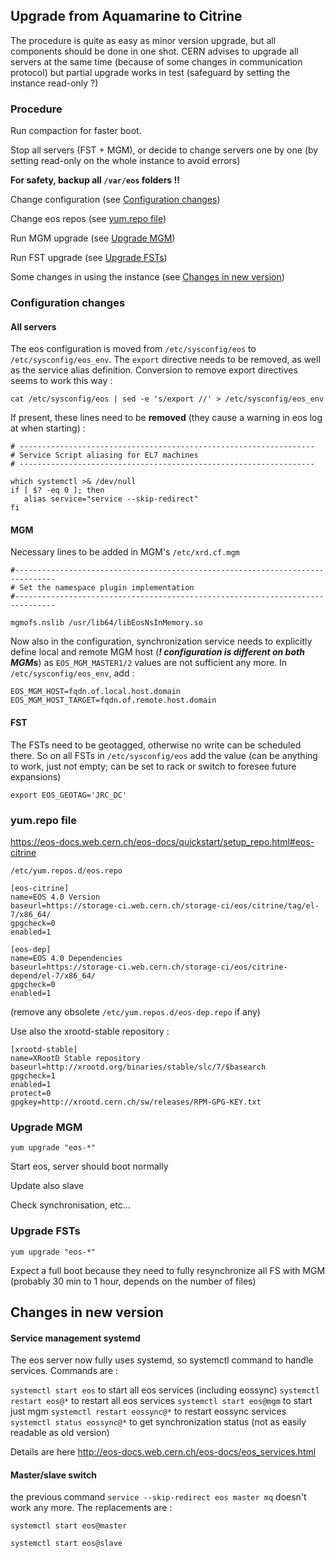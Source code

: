 ## Upgrade from Aquamarine to Citrine

The procedure is quite as easy as minor version upgrade, but all components should be done in one shot. CERN advises to upgrade all servers at the same time (because of some changes in communication protocol) but partial upgrade works in test (safeguard by setting the instance read-only ?)

### Procedure

Run compaction for faster boot.

Stop all servers (FST + MGM), or decide to change servers one by one (by setting read-only on the whole instance to avoid errors)

**For safety, backup all `/var/eos` folders !!**

Change configuration (see [Configuration changes](#configuration-changes))

Change eos repos (see [yum.repo file](#yumrepo-file))

Run MGM upgrade (see [Upgrade MGM](#upgrade-mgm))

Run FST upgrade (see [Upgrade FSTs](#upgrade-fsts))

Some changes in using the instance (see [Changes in new version](#changes-in-new-version))

### Configuration changes

#### All servers

The eos configuration is moved from `/etc/sysconfig/eos` to `/etc/sysconfig/eos_env`. The `export` directive needs to be removed, as well as the service alias definition. Conversion to remove export directives seems to work this way :

    cat /etc/sysconfig/eos | sed -e 's/export //' > /etc/sysconfig/eos_env

If present, these lines need to be **removed** (they cause a warning in eos log at when starting) :

```
# ------------------------------------------------------------------
# Service Script aliasing for EL7 machines
# ------------------------------------------------------------------

which systemctl >& /dev/null
if [ $? -eq 0 ]; then
   alias service="service --skip-redirect"
fi
```

#### MGM

Necessary lines to be added in MGM's `/etc/xrd.cf.mgm`

```
#-------------------------------------------------------------------------------
# Set the namespace plugin implementation
#-------------------------------------------------------------------------------

mgmofs.nslib /usr/lib64/libEosNsInMemory.so
```

Now also in the configuration, synchronization service needs to explicitly define local and remote MGM host (**_! configuration is different on both MGMs_**) as `EOS_MGM_MASTER1/2` values are not sufficient any more. In `/etc/sysconfig/eos_env`, add :

```
EOS_MGM_HOST=fqdn.of.local.host.domain
EOS_MGM_HOST_TARGET=fqdn.of.remote.host.domain
```

#### FST

The FSTs need to be geotagged, otherwise no write can be scheduled there. So on all FSTs in `/etc/sysconfig/eos` add the value (can be anything to work, just not empty; can be set to rack or switch to foresee future expansions)

    export EOS_GEOTAG='JRC_DC'

### yum.repo file

https://eos-docs.web.cern.ch/eos-docs/quickstart/setup_repo.html#eos-citrine

`/etc/yum.repos.d/eos.repo`

```
[eos-citrine]
name=EOS 4.0 Version
baseurl=https://storage-ci.web.cern.ch/storage-ci/eos/citrine/tag/el-7/x86_64/
gpgcheck=0
enabled=1

[eos-dep]
name=EOS 4.0 Dependencies
baseurl=https://storage-ci.web.cern.ch/storage-ci/eos/citrine-depend/el-7/x86_64/
gpgcheck=0
enabled=1
```

(remove any obsolete `/etc/yum.repos.d/eos-dep.repo` if any)

Use also the xrootd-stable repository :

```
[xrootd-stable]
name=XRootD Stable repository
baseurl=http://xrootd.org/binaries/stable/slc/7/$basearch
gpgcheck=1
enabled=1
protect=0
gpgkey=http://xrootd.cern.ch/sw/releases/RPM-GPG-KEY.txt
```

### Upgrade MGM

    yum upgrade "eos-*"

Start eos, server should boot normally

Update also slave

Check synchronisation, etc...

### Upgrade FSTs

    yum upgrade "eos-*"

Expect a full boot because they need to fully resynchronize all FS with MGM (probably 30 min to 1 hour, depends on the number of files)

## Changes in new version

#### Service management systemd

The eos server now fully uses systemd, so systemctl command to handle services. Commands are :

`systemctl start eos` to start all eos services (including eossync)
`systemctl restart eos@*` to restart all eos services
`systemctl start eos@mgm` to start just mgm
`systemctl restart eossync@*` to restart eossync services
`systemctl status eossync@*` to get synchronization status (not as easily readable as old version)

Details are here http://eos-docs.web.cern.ch/eos-docs/eos_services.html

#### Master/slave switch

the previous command `service --skip-redirect eos master mq` doesn't work any more. The replacements are :

    systemctl start eos@master

    systemctl start eos@slave
